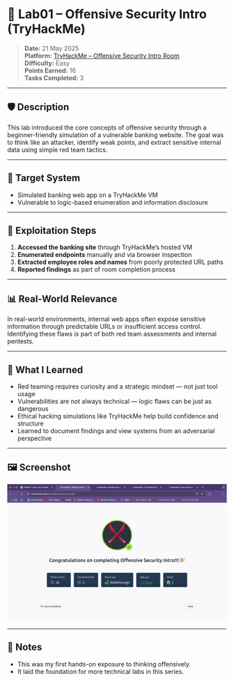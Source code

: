 # 🧠 Lab01 – Offensive Security Intro (TryHackMe)

> **Date:** 21 May 2025  
> **Platform:** [TryHackMe – Offensive Security Intro Room](https://tryhackme.com/p/arda.t.tezel)  
> **Difficulty:** Easy  
> **Points Earned:** 16  
> **Tasks Completed:** 3

---

## 🛡️ Description

This lab introduced the core concepts of offensive security through a beginner-friendly simulation of a vulnerable banking website. The goal was to think like an attacker, identify weak points, and extract sensitive internal data using simple red team tactics.

---

## 🎯 Target System

- Simulated banking web app on a TryHackMe VM  
- Vulnerable to logic-based enumeration and information disclosure

---

## 🧨 Exploitation Steps

1. **Accessed the banking site** through TryHackMe’s hosted VM  
2. **Enumerated endpoints** manually and via browser inspection  
3. **Extracted employee roles and names** from poorly protected URL paths  
4. **Reported findings** as part of room completion process

---

## 📊 Real-World Relevance

In real-world environments, internal web apps often expose sensitive information through predictable URLs or insufficient access control. Identifying these flaws is part of both red team assessments and internal pentests.

---

## 🧠 What I Learned

- Red teaming requires curiosity and a strategic mindset — not just tool usage  
- Vulnerabilities are not always technical — logic flaws can be just as dangerous  
- Ethical hacking simulations like TryHackMe help build confidence and structure  
- Learned to document findings and view systems from an adversarial perspective

---

## 🖼️ Screenshot

![](https://github.com/ATTezel/RedTeam-Labs/blob/main/Screen%20Shot%202025-05-21%20at%2013.20.31.png)

---

## 📁 Notes

- This was my first hands-on exposure to thinking offensively.  
- It laid the foundation for more technical labs in this series.

